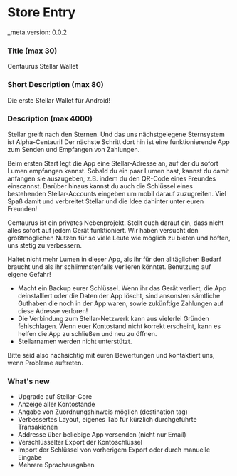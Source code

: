 ﻿# Store Entry

_meta.version: 0.0.2

### Title (max 30)

Centaurus Stellar Wallet

### Short Description (max 80)

Die erste Stellar Wallet für Android!

### Description (max 4000)

Stellar greift nach den Sternen. Und das uns nächstgelegene Sternsystem ist Alpha-Centauri! Der nächste Schritt dort hin ist eine funktionierende App zum Senden und Empfangen von Zahlungen.

Beim ersten Start legt die App eine Stellar-Adresse an, auf der du sofort Lumen empfangen kannst. Sobald du ein paar Lumen hast, kannst du damit anfangen sie auszugeben, z.B. indem du den QR-Code eines Freundes einscannst. Darüber hinaus kannst du auch die Schlüssel eines bestehenden Stellar-Accounts eingeben um mobil darauf zuzugreifen. Viel Spaß damit und verbreitet Stellar und die Idee dahinter unter euren Freunden!

Centaurus ist ein privates Nebenprojekt. Stellt euch darauf ein, dass nicht alles sofort auf jedem Gerät funktioniert. Wir haben versucht den größtmöglichen Nutzen für so viele Leute wie möglich zu bieten und hoffen, uns stetig zu verbessern.

Haltet nicht mehr Lumen in dieser App, als ihr für den alltäglichen Bedarf braucht und als ihr schlimmstenfalls verlieren könntet. Benutzung auf eigene Gefahr!

* Macht ein Backup eurer Schlüssel. Wenn ihr das Gerät verliert, die App deinstalliert oder die Daten der App löscht, sind ansonsten sämtliche Guthaben die noch in der App waren, sowie zukünftige Zahlungen auf diese Adresse verloren!
* Die Verbindung zum Stellar-Netzwerk kann aus vielerlei Gründen fehlschlagen. Wenn euer Kontostand nicht korrekt erscheint, kann es helfen die App zu schließen und neu zu öffnen.
* Stellarnamen werden nicht unterstützt.

Bitte seid also nachsichtig mit euren Bewertungen und kontaktiert uns, wenn Probleme auftreten.

### What's new

* Upgrade auf Stellar-Core
* Anzeige aller Kontostände
* Angabe von Zuordnungshinweis möglich (destination tag)
* Verbessertes Layout, eigenes Tab für kürzlich durchgeführte Transakionen
* Addresse über beliebige App versenden (nicht nur Email)
* Verschlüsselter Export der Kontoschlüssel
* Import der Schlüssel von vorherigem Export oder durch manuelle Eingabe
* Mehrere Sprachausgaben

